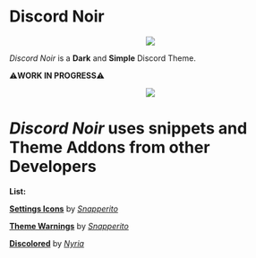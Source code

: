 #  **Discord Noir**

<p align="center">
  <img src="https://raw.githubusercontent.com/4n4hits/DiscordNoir/main/unknownn.png" />
</p>

*Discord Noir* is a **Dark** and **Simple** Discord Theme.

⚠️**WORK IN PROGRESS**⚠️

<p align="center">
  <img src="https://raw.githubusercontent.com/4n4hits/DiscordNoir/main/banner.png" />
</p>

# *Discord Noir* uses **snippets** and **Theme Addons** from other Developers

**List:**

[**Settings Icons**](https://github.com/snappercord/Settings-Icons) by [*Snapperito*](https://github.com/snapperito)

[**Theme Warnings**](https://github.com/Snippets-For-Discord/theme-warnings) by [*Snapperito*](https://github.com/Snapperito)

[**Discolored**](https://github.com/NY4I/discolored) by [*Nyria*](https://github.com/NYRI4)
